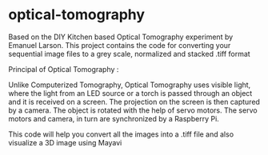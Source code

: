 # optical-tomography
Based on the DIY Kitchen based Optical Tomography experiment by Emanuel Larson. This project contains the code for converting your sequential image files to a grey scale, normalized and stacked .tiff format

Principal of Optical Tomography :

Unlike Computerized Tomography, Optical Tomography uses visible light, where the light from an LED source or a torch is passed through an object and it is received on a screen. The projection on the screen is then captured by a camera. The object is rotated with the help of servo motors. The servo motors and camera, in turn are synchronized by a Raspberry Pi.

This code will help you convert all the images into a .tiff file and also visualize a 3D image using Mayavi
